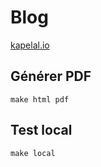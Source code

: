 # Blog

[kapelal.io](kapelal.io)

## Générer PDF

```
make html pdf
```

## Test local

```
make local
```
